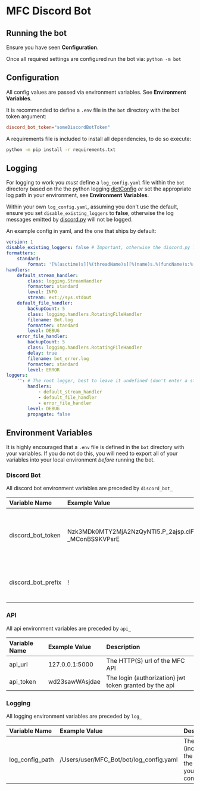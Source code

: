 # MFC Discord Bot

## Running the bot

Ensure you have seen **Configuration**. 

Once all required settings are configured run the bot via: `python -m bot`


## Configuration

All config values are passed via environment variables. See **Environment Variables**.

It is recommended to define a `.env` file in the `bot` directory with the bot token argument:
```ini
discord_bot_token="someDiscordBotToken"
```

A requirements file is included to install all dependencies, to do so execute:

```bash
python -m pip install -r requirements.txt
```


## Logging

For logging to work you *must* define a `log_config.yaml` file within the `bot` directory based on the the python
logging [dictConfig](https://docs.python.org/3/library/logging.config.html#dictionary-schema-details) *or* set the 
appropriate log path in your environment, see **Environment Variables**. 

Within your own `log_config.yaml`, assuming you don't use the default, ensure you set `disable_existing_loggers` to
**false**, otherwise the log messages emitted by [discord.py](https://discordpy.readthedocs.io/en/latest/index.html)
will not be logged.

An example config in yaml, and the one that ships by default:

```yaml
version: 1
disable_existing_loggers: false # Important, otherwise the discord.py logs will not be logged. Keep this as false
formatters:
    standard:
        format: '[%(asctime)s][%(threadName)s][%(name)s.%(funcName)s:%(lineno)d][%(levelname)s] %(message)s'
handlers:
    default_stream_handler:
        class: logging.StreamHandler
        formatter: standard
        level: INFO
        stream: ext://sys.stdout
    default_file_handler:
        backupCount: 5
        class: logging.handlers.RotatingFileHandler
        filename: Bot.log
        formatter: standard
        level: DEBUG
    error_file_handler:
        backupCount: 5
        class: logging.handlers.RotatingFileHandler
        delay: true
        filename: bot_error.log
        formatter: standard
        level: ERROR
loggers:
    '': # The root logger, best to leave it undefined (don't enter a string)
        handlers:
            - default_stream_handler
            - default_file_handler
            - error_file_handler
        level: DEBUG
        propagate: false
```


## Environment Variables

It is highly encouraged that a `.env` file is defined in the `bot` directory with your variables. If you do not do this,
you will need to export all of your variables into your local environment *before* running the bot.


### Discord Bot

All discord bot environment variables are preceded by `discord_bot_`

| Variable Name      | Example Value                                                | Description 
| :---               | :---                                                         | :---        
| discord_bot_token  | Nzk3MDk0MTY2MjA2NzQyNTI5.P_2ajsp.clF0tD4CA0Nb-_MConBS9KVPsrE | Your discord bot's token, found at the [discord developer portal](https://discord.com/developers/applications)
| discord_bot_prefix | !                                                            | The prefix used to invoke bot commands, e.g. `!help`

### API

All api environment variables are preceded by `api_`

| Variable Name | Example Value  | Description
| :---          | :---           | :---
| api_url       | 127.0.0.1:5000 | The HTTP(S) url of the MFC API
| api_token     | wd23sawWAsjdae | The login (authorization) jwt token granted by the api


### Logging

All logging environment variables are preceded by `log_`

| Variable Name   | Example Value                           | Description
| :---            | :---                                    | :---
| log_config_path | /Users/user/MFC_Bot/bot/log_config.yaml | The path (including the name of the file) of your log config.
